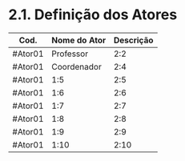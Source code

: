 2.1. Definição dos Atores
===

| **Cod.**| **Nome do Ator**  | **Descrição**  |
| -- | -- | -- |
| #Ator01 | Professor | 2:2 |
| #Ator01 | Coordenador | 2:4 |
| #Ator01 | 1:5 | 2:5 |
| #Ator01 | 1:6 | 2:6 |
| #Ator01 | 1:7 | 2:7 |
| #Ator01 | 1:8 | 2:8 |
| #Ator01 | 1:9 | 2:9 |
| #Ator01 | 1:10 | 2:10 |
